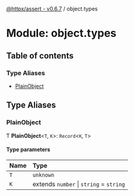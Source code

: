 [@httpx/assert - v0.6.7](../README.md) / object.types

# Module: object.types

## Table of contents

### Type Aliases

- [PlainObject](object_types.md#plainobject)

## Type Aliases

### PlainObject

Ƭ **PlainObject**\<`T`, `K`\>: `Record`\<`K`, `T`\>

#### Type parameters

| Name | Type |
| :------ | :------ |
| `T` | `unknown` |
| `K` | extends `number` \| `string` = `string` |
